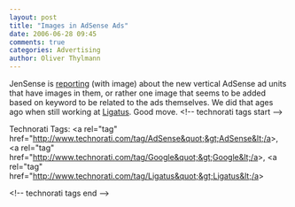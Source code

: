 ```yaml
---
layout: post
title: "Images in AdSense Ads"
date: 2006-06-28 09:45
comments: true
categories: Advertising
author: Oliver Thylmann
---
```






JenSense is [reporting](http://www.jensense.com/archives/2006/06/new_adsense_ver.html) (with image) about the new vertical AdSense ad units that have images in them, or rather one image that seems to be added based on keyword to be related to the ads themselves. We did that ages ago when still working at [Ligatus](http://ligatus.de/). Good move.
&lt;!-- technorati tags start --&gt;

Technorati Tags: &lt;a rel=&quot;tag&quot; href=&quot;http://www.technorati.com/tag/AdSense&quot;&gt;AdSense&lt;/a&gt;, &lt;a rel=&quot;tag&quot; href=&quot;http://www.technorati.com/tag/Google&quot;&gt;Google&lt;/a&gt;, &lt;a rel=&quot;tag&quot; href=&quot;http://www.technorati.com/tag/Ligatus&quot;&gt;Ligatus&lt;/a&gt;

&lt;!-- technorati tags end --&gt;


